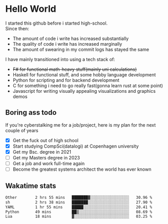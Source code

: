 # Hello World

I started this github before i started high-school.  
Since then:
- The amount of code i write has increased substantially
- The quality of code i write has increased marginally
- The amount of swearing in my commit logs has stayed the same

I have mainly transitioned into using a tech stack of:
- ~~F# for functional math-heavy stuff(mainly uni calculations)~~
- Haskell for functional stuff, and some hobby language development
- Python for scripting and for backend development
- C for something i need to go really fast(gonna learn rust at some point)
- Javascript for writing visually appealing visualizations and graphics demos

## Boring ass todo
If you're cyberstalking me for a job/project, here is my plan for the next couple of years
- [x] Get the fuck out of high school
- [x] Start studying CompSci(datalogi) at Copenhagen university
- [x] Get my Bsc. degree in 2021
- [ ] Get my Masters degree in 2023
- [ ] Get a job and work full-time again
- [ ] Become the greatest systems architect the world has ever known

## Wakatime stats
<!--START_SECTION:waka-->

```txt
Other        2 hrs 55 mins   ███████▓░░░░░░░░░░░░░░░░░   30.96 %
sh           2 hrs 38 mins   ███████░░░░░░░░░░░░░░░░░░   27.90 %
YAML         1 hr 55 mins    █████░░░░░░░░░░░░░░░░░░░░   20.41 %
Python       49 mins         ██▒░░░░░░░░░░░░░░░░░░░░░░   08.69 %
Lua          18 mins         ▓░░░░░░░░░░░░░░░░░░░░░░░░   03.25 %
```

<!--END_SECTION:waka-->
